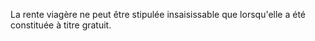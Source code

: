   
 La rente viagère ne peut être stipulée insaisissable que lorsqu'elle a été constituée à titre gratuit.  

  
